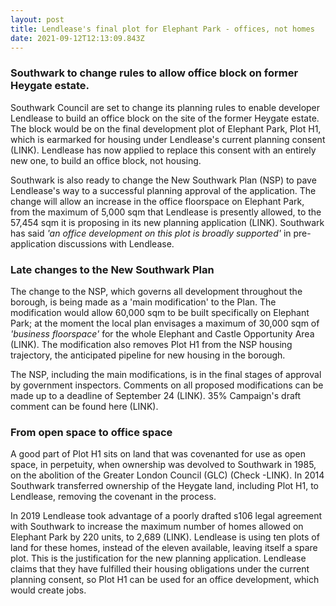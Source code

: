 ```yaml
---
layout: post
title: Lendlease's final plot for Elephant Park - offices, not homes
date: 2021-09-12T12:13:09.843Z
---
```

### Southwark  to change rules to allow office block on former Heygate estate.

Southwark Council are set to change its planning rules to enable developer Lendlease to build an office block on the site of the former Heygate estate.  The block would be on the final development plot of Elephant Park, Plot H1, which is earmarked for housing under Lendlease's current planning consent (LINK).  Lendlease has now applied to replace this consent with an entirely new one, to build an office block, not housing.

Southwark is also ready to change the New Southwark Plan (NSP) to pave Lendlease's way to a successful planning approval of the application.  The change will allow an increase in the office floorspace on Elephant Park, from the maximum of 5,000 sqm that Lendlease is presently allowed, to the 57,454 sqm it is proposing in its new planning application (LINK).  Southwark has said *'an office development on this plot is broadly supported'* in pre-application discussions with Lendlease.

### Late changes to the New Southwark Plan

The change to the NSP, which governs all development throughout the borough, is being made as a 'main modification' to the Plan.  The modification would allow 60,000 sqm to be built specifically on Elephant Park; at the moment the local plan envisages a maximum of 30,000 sqm of *'business floorspace'* for the whole Elephant and Castle Opportunity Area (LINK).  The modification also removes Plot H1 from the NSP housing trajectory, the anticipated pipeline for new housing in the borough.

The NSP, including the main modifications, is in the final stages of approval by government inspectors.  Comments on all proposed modifications can be made up to a deadline of September 24 (LINK). 35% Campaign's draft comment can be found here (LINK).

### From open space to office space

A good part of Plot H1 sits on land that was covenanted for use as open space, in perpetuity, when ownership was devolved to Southwark in 1985, on the abolition of the Greater London Council (GLC) (Check -LINK).  In 2014 Southwark transferred ownership of the Heygate land, including Plot H1, to Lendlease, removing the covenant in the process.

In 2019 Lendlease took advantage of a poorly drafted s106 legal agreement with Southwark to increase the maximum number of homes allowed on Elephant Park by 220 units, to 2,689 (LINK).  Lendlease is using ten plots of land for these homes, instead of the eleven available, leaving itself a spare plot.  This is the justification for the new planning application.  Lendlease claims that they have fulfilled their housing obligations under the current planning consent, so Plot H1 can be used for an office development, which would create jobs.